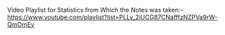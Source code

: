 Video Playlist for Statistics from Which the Notes was taken:-https://www.youtube.com/playlist?list=PLLy_2iUCG87CNafffzNZPVa9rW-QmOmEv
